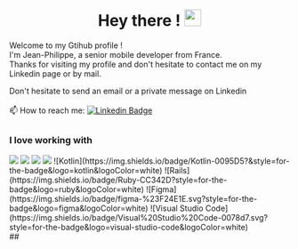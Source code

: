<div align="center">
  <h1>
    Hey there !
    <img src="https://media.giphy.com/media/hvRJCLFzcasrR4ia7z/giphy.gif" width="30px" height="30px"/>
  </h1>
</div>
 Welcome to my Gtihub profile ! <br />
 I'm Jean-Philippe, a senior mobile developer from France. <br />
 Thanks for visiting my profile and don't hesitate to contact me on my Linkedin page or by mail.
 
Don't hesitate to send an email or a private message on Linkedin \
 \
📫 How to reach me:
[![Linkedin Badge](https://img.shields.io/badge/LinkedIn-0077B5?style=for-the-badge&logo=linkedin&logoColor=white&link=https://www.linkedin.com/in/mathildejanssenld/)](https://www.linkedin.com/in/jean-philippe-arnaudin-35110a92/)
 ##
 <div>
  <h3>I love working with</h3>
  <img src="https://img.shields.io/badge/Swift-FA7343?style=for-the-badge&logo=swift&logoColor=white"/>
  <img src="https://img.shields.io/badge/Swift-FA7343?style=for-the-badge&logo=swift&logoColor=white"/>
  <img src="https://img.shields.io/badge/Swift-FA7343?style=for-the-badge&logo=swift&logoColor=white"/>
  <img src="https://img.shields.io/badge/Swift-FA7343?style=for-the-badge&logo=swift&logoColor=white"/>
 ![Kotlin](https://img.shields.io/badge/Kotlin-0095D5?&style=for-the-badge&logo=kotlin&logoColor=white)
 ![Rails](https://img.shields.io/badge/Ruby-CC342D?style=for-the-badge&logo=ruby&logoColor=white)
 ![Figma](https://img.shields.io/badge/figma-%23F24E1E.svg?style=for-the-badge&logo=figma&logoColor=white)
 ![Visual Studio Code](https://img.shields.io/badge/Visual%20Studio%20Code-0078d7.svg?style=for-the-badge&logo=visual-studio-code&logoColor=white)
</div>
##
